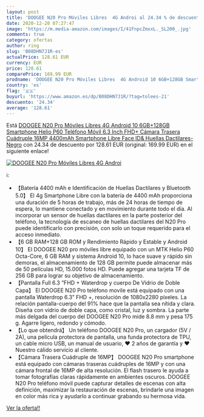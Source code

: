 ```yaml
---
layout: post
title: 'DOOGEE N20 Pro Móviles Libres  4G Androi al 24.34 % de descuento'
date: 2020-12-20 07:27:47
image: 'https://m.media-amazon.com/images/I/41FnpcZmxxL._SL200_.jpg'
comments: true
category: ofertas
author: ring
slug: 'B08DHN7J1R-es'
actualPrice: 128.61 EUR
currency: EUR
price: 128.61
comparePrice: 169.99 EUR
prodname: 'DOOGEE N20 Pro Móviles Libres  4G Android 10 6GB+128GB Smartphone  Helio P60 Teléfono Móvil 6.3 Inch FHD+  Cámara Trasera Cuádruple 16MP  4400mAh Smartphone Libre  Face ID& Huellas Dactilares-Negro'
country: 'es'
flag: '🇪🇸'
buyurl: 'https://www.amazon.es/dp/B08DHN7J1R/?tag=tolees-21'
descuento: '24.34'
average: '128.61'
---
```


Está [DOOGEE N20 Pro Móviles Libres  4G Android 10 6GB+128GB Smartphone  Helio P60 Teléfono Móvil 6.3 Inch FHD+  Cámara Trasera Cuádruple 16MP  4400mAh Smartphone Libre  Face ID& Huellas Dactilares-Negro](https://www.amazon.es/dp/B08DHN7J1R/?tag=tolees-21) con 24.34 de descuento por 128.61 EUR (original: 169.99 EUR) en el siguiente enlace!

[![DOOGEE N20 Pro Móviles Libres  4G Androi](https://m.media-amazon.com/images/I/41FnpcZmxxL._SL200_.jpg)](https://www.amazon.es/dp/B08DHN7J1R/?tag=tolees-21)

ℹ️:

- 【Batería 4400 mAh e Identificación de Huellas Dactilares y Bluetooth 5.0】 El 4g Smartphone Libre con la batería de 4400 mAh proporciona una duración de 5 horas de trabajo, más de 24 horas de tiempo de espera, lo mantiene conectado y en movimiento durante todo el día. Al incorporar un sensor de huellas dactilares en la parte posterior del teléfono, la tecnología de escaneo de huellas dactilares del N20 Pro puede identificarlo con precisión, con solo un toque requerido para el acceso inmediato.
- 【6 GB RAM+128 GB ROM y Rendimiento Rápido y Estable y Android 10】 El DOOGEE N20 pro móviles libre equipado con un MTK Helio P60 Octa-Core, 6 GB RAM y sistema Android 10, lo hace suave y rápido sin demoras, el almacenamiento de 128 GB permite puede almacenar más de 50 películas HD, 15.000 fotos HD. Puede agregar una tarjeta TF de 256 GB para lograr su objetivo de almacenamiento.
- 【Pantalla Full 6.3 ”FHD + Waterdrop y cuerpo De Vidrio de Doble Capa】 El DOOGEE N20 Pro teléfono movile está equipado con una pantalla Waterdrop 6.3” FHD +, resolución de 1080x2280 píxeles. La relación pantalla-cuerpo del 91% hace que la pantalla sea nítida y clara. Diseña con vidrio de doble capa, como cristal, luz y sombra. La parte más delgada del cuerpo del DOOGEE N20 Pro mide 8.8 mm y pesa 175 g. Agarre ligero, redondo y cómodo.
- 【Lo que obtendrá】 Un teléfono DOOGEE N20 Pro, un cargador (5V / 2A), una película protectora de pantalla, una funda protectora de TPU, un cable micro USB, un manual de usuario, ❤ 2 años de garantía y ❤ Nuestro cálido servicio al cliente.
- 【Cámara Trasera Cuádruple de 16MP】 DOOGEE N20 Pro smartphone está equipado con cámaras traseras cuádruples de 16MP y con una cámara frontal de 16MP de alta resolución. El flash trasero le ayuda a tomar fotografías claras rápidamente en ambientes oscuros. DOOGEE N20 Pro teléfono móvil puede capturar detalles de escenas con alta definición, maximizar la restauración de escenas, brindarle una imagen en color más rica y ayudarlo a continuar grabando su hermosa vida.

[Ver la oferta!!](https://www.amazon.es/dp/B08DHN7J1R/?tag=tolees-21)
